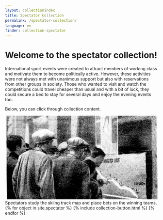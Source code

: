 ```yaml
---
layout: collectionindex
title: Spectator Collection
permalink: /spectator-collection/
language: en
finder: collection-spectator
---
```

<h1>Welcome to the spectator collection!</h1>
<p><span class="information">International sport events were created to attract members of working class and motivate them to become politically active. However, these activities were not always met with unanimous support but also with reservations from other groups in society. Those who wanted to visit and watch the competitions could travel cheaper than usual and with a bit of luck, they could secure a bed to stay for several days and enjoy the evening events too.</span>
<p><span class="information">Below, you can click through collection content.</span></p>
<div class="grid-item" id="exhibit-image"><img src="../media/bets-dneueblatt130206_long.png" class="img-fluid" alt="Spectators study the skiing track map and place bets on the winning teams">Spectators study the skiing track map and place bets on the winning teams.</div>
<!--This adds the collection's objects.-->
{% for object in site.spectator %}
    {% include collection-button.html %}
{% endfor %}